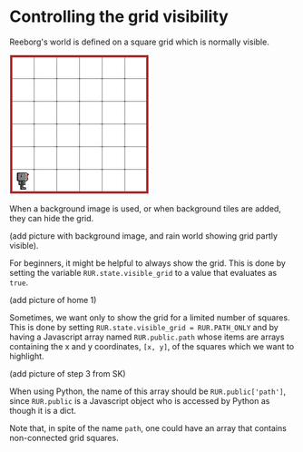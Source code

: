# Controlling the grid visibility

Reeborg's world is defined on a square grid which is normally visible.

![grid world](/images/grid.png)

When a background image is used, or when background tiles are added,
they can hide the grid.

(add picture with background image, and rain world showing grid partly visible).

For beginners, it might be helpful to always show the grid. This is done
by setting the variable `RUR.state.visible_grid` to a value that evaluates as
`true`.

(add picture of home 1)

Sometimes, we want only to show the grid for a limited number of squares.
This is done by setting `RUR.state.visible_grid = RUR.PATH_ONLY` and by
having a Javascript array named `RUR.public.path` whose items are arrays
containing the x and y coordinates, `[x, y]`, of the squares which we
want to highlight.

(add picture of step 3 from SK)

When using Python, the name of this array should be `RUR.public['path']`,
since `RUR.public` is a Javascript object who is accessed by Python as though
it is a dict.

Note that, in spite of the name `path`, one could have an array that contains
non-connected grid squares.
